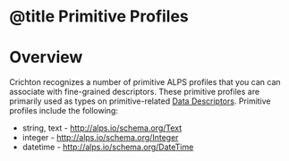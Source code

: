 # @title Primitive Profiles
# Overview
Crichton recognizes a number of primitive ALPS profiles that you can can associate with fine-grained descriptors. These primitive profiles are primarily used as types on primitive-related [Data Descriptors](data_descriptors.md).
Primitive profiles include the following: 
- string, text - http://alps.io/schema.org/Text
- integer - http://alps.io/schema.org/Integer
- datetime - http://alps.io/schema.org/DateTime 
